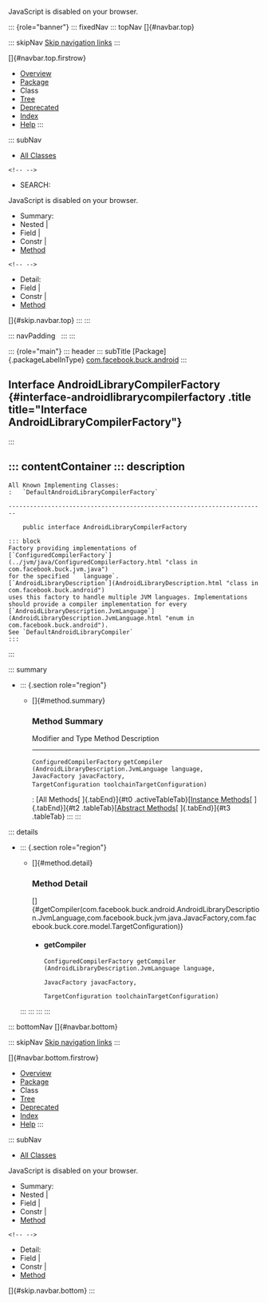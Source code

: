 <div>

JavaScript is disabled on your browser.

</div>

::: {role="banner"}
::: fixedNav
::: topNav
[]{#navbar.top}

::: skipNav
[Skip navigation links](#skip.navbar.top "Skip navigation links")
:::

[]{#navbar.top.firstrow}

-   [Overview](../../../../index.html)
-   [Package](package-summary.html)
-   Class
-   [Tree](package-tree.html)
-   [Deprecated](../../../../deprecated-list.html)
-   [Index](../../../../index-all.html)
-   [Help](../../../../help-doc.html)
:::

::: subNav
-   [All Classes](../../../../allclasses.html)

```{=html}
<!-- -->
```
-   SEARCH:

<div>

<div>

JavaScript is disabled on your browser.

</div>

</div>

<div>

-   Summary: 
-   Nested \| 
-   Field \| 
-   Constr \| 
-   [Method](#method.summary)

```{=html}
<!-- -->
```
-   Detail: 
-   Field \| 
-   Constr \| 
-   [Method](#method.detail)

</div>

[]{#skip.navbar.top}
:::
:::

::: navPadding
 
:::
:::

::: {role="main"}
::: header
::: subTitle
[Package]{.packageLabelInType} [com.facebook.buck.android](package-summary.html)
:::

## Interface AndroidLibraryCompilerFactory {#interface-androidlibrarycompilerfactory .title title="Interface AndroidLibraryCompilerFactory"}
:::

::: contentContainer
::: description
-   

    All Known Implementing Classes:
    :   `DefaultAndroidLibraryCompilerFactory`

    ------------------------------------------------------------------------

        public interface AndroidLibraryCompilerFactory

    ::: block
    Factory providing implementations of
    [`ConfiguredCompilerFactory`](../jvm/java/ConfiguredCompilerFactory.html "class in com.facebook.buck.jvm.java")
    for the specified `  language`.
    [`AndroidLibraryDescription`](AndroidLibraryDescription.html "class in com.facebook.buck.android")
    uses this factory to handle multiple JVM languages. Implementations
    should provide a compiler implementation for every
    [`AndroidLibraryDescription.JvmLanguage`](AndroidLibraryDescription.JvmLanguage.html "enum in com.facebook.buck.android").
    See `DefaultAndroidLibraryCompiler`
    :::
:::

::: summary
-   ::: {.section role="region"}
    -   []{#method.summary}

        ### Method Summary

          Modifier and Type             Method                                                                                                                                                             Description
          ----------------------------- ------------------------------------------------------------------------------------------------------------------------------------------------------------------ -------------
          `ConfiguredCompilerFactory`   `getCompiler​(AndroidLibraryDescription.JvmLanguage language,            JavacFactory javacFactory,            TargetConfiguration toolchainTargetConfiguration)`    

          : [All Methods[ ]{.tabEnd}]{#t0 .activeTableTab}[[Instance
          Methods](javascript:show(2);)[ ]{.tabEnd}]{#t2
          .tableTab}[[Abstract
          Methods](javascript:show(4);)[ ]{.tabEnd}]{#t3 .tableTab}
    :::
:::

::: details
-   ::: {.section role="region"}
    -   []{#method.detail}

        ### Method Detail

        []{#getCompiler(com.facebook.buck.android.AndroidLibraryDescription.JvmLanguage,com.facebook.buck.jvm.java.JavacFactory,com.facebook.buck.core.model.TargetConfiguration)}

        -   #### getCompiler

            ``` methodSignature
            ConfiguredCompilerFactory getCompiler​(AndroidLibraryDescription.JvmLanguage language,
                                                  JavacFactory javacFactory,
                                                  TargetConfiguration toolchainTargetConfiguration)
            ```
    :::
:::
:::
:::

::: bottomNav
[]{#navbar.bottom}

::: skipNav
[Skip navigation links](#skip.navbar.bottom "Skip navigation links")
:::

[]{#navbar.bottom.firstrow}

-   [Overview](../../../../index.html)
-   [Package](package-summary.html)
-   Class
-   [Tree](package-tree.html)
-   [Deprecated](../../../../deprecated-list.html)
-   [Index](../../../../index-all.html)
-   [Help](../../../../help-doc.html)
:::

::: subNav
-   [All Classes](../../../../allclasses.html)

<div>

<div>

JavaScript is disabled on your browser.

</div>

</div>

<div>

-   Summary: 
-   Nested \| 
-   Field \| 
-   Constr \| 
-   [Method](#method.summary)

```{=html}
<!-- -->
```
-   Detail: 
-   Field \| 
-   Constr \| 
-   [Method](#method.detail)

</div>

[]{#skip.navbar.bottom}
:::

